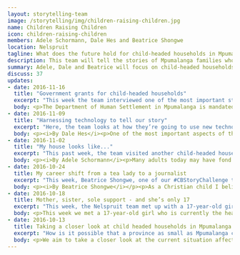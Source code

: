 ```yaml
---
layout: storytelling-team
image: /storytelling/img/children-raising-children.jpg
name: Children Raising Children
icon: children-raising-children
members: Adele Schormann, Dale Hes and Beatrice Shongwe
location: Nelspruit
tagline: What does the future hold for child-headed households in Mpumalanga?
description: This team will tell the stories of Mpumalanga families who live in child-headed households.
summary: Adele, Dale and Beatrice will focus on child-headed households in Mpumalanga, which make up 10% of the country, despite the small size of the province. They will produce a piece that puts names and faces to the continuously growing crisis.
discuss: 37
updates:
- date: 2016-11-16
  title: "Government grants for child-headed households"
  excerpt: "This week the team interviewed one of the most important stakeholders in the child-headed households phenomenon: local government. Freddy Ngobe of the Department of Human Settlement discussed the scope of assistance that government is meant to be providing to these young and vulnerable families." 
  body: <p>The Department of Human Settlement in Mpumalanga is mandated to provide assistance to all vulnerable groups including child-headed homes, orphans, elderly people and people with disabilities by prioritising them in its programmes. According to departmental spokesperson Freddy Ngobe, the Department ensures that allocations of houses are biased towards vulnerable groups.</p><p>Watch the full interview here&#58;</p><iframe src="https://drive.google.com/file/d/0B0b0Gx5S-jiybTFKTDBPVmFpWnM/preview" frameborder="0" width="100%" height="480"></iframe>
- date: 2016-11-09
  title: "Harnessing technology to tell our story"
  excerpt: "Here, the team looks at how they’re going to use new technologies to tell their story. These innovations, they believe, will allow readers to become fully immersed in the story and understand the gravity of the challenges facing child-headed households in Mpumalanga." 
  body: <p><i>By Dale Hes</i><p>One of the most important aspects of the Codebridge Re-imagine Storytelling Challenge is to harness new technologies and apps which are able to add impactful angles to a story. In terms of our “Children Raising Children” feature, these innovations will allow readers to become fully immersed in the story and understand the gravity of the challenges facing child-headed households in Mpumalanga.</p><p>Media Monitoring Africa and Code for South Africa’s Wazimap website provides a new level of clarity on some of the most pressing issues facing South Africa. In our work as journalists, we have recognised the potential of this data journalism tool, and are partnering with the developers to introduce it to newsrooms in Mpumalanga, a province which is a few steps behind the technological revolution. For the storytelling challenge, this Wazimap link provides a clear overview of the province, and the figure of just under 10 000 households headed by children under 18 was what prompted us to undertake this project in the first place&#58; <a href="https://wazimap.co.za/profiles/province-MP-mpumalanga/">https://wazimap.co.za/profiles/province-MP-mpumalanga/</a>. It’s extremely interesting to explore this tool, and you’ll undoubtedly want to peruse the figures of the area you live in.</p><p>Other cutting-edge innovations give a more literal view of the story. We have personally visited several child-headed households and were shocked by the living conditions of these broken families. Giving the readers a visual, first-hand look at these homes is one of the most effective ways to relay our intended message and make the difference that we strive to achieve through our journalism. Having been introduced to 360 degree cameras a few months ago, we were highly impressed by the ability of these gadgets to do exactly that.</p><p>Check out this website to see what we mean&#58; <a href="http://labs.tribune.com.pk/inside-machar-colony/">http://labs.tribune.com.pk/inside-machar-colony/</a> </p><p>We believe that these cameras will be invaluable in portraying what we saw in our visits and ultimately, the realities faced by child-headed households. The fact that footage from 360 degree cameras can now be viewed in virtual reality is even more exciting.</p><p>Drones have become a worldwide phenomenon, used by videographers and photographers to create some of the most spectacular, unique and impactful images yet seen. People such as Johnny Miller from Unequal Scenes have shown the potential of these aircraft to highlight the inequality still rampant in our country&#58; <a href="http://unequalscenes.com/">http://unequalscenes.com/</a>.</p><p>Our hope is to use a drone to give an aerial perspective of the townships in which child-headed households live, to show the distances they have to walk to school, and the undeveloped infrastructure of their often dangerous neighbourhoods.</p><p>In the modern world, journalistic storytelling can (and should) be far more than just a piece of writing and a few photographs, although these obviously still play an essential role in telling stories. But the ability to support these traditional methods with today’s incredible technology can elevate a story to a powerful, much more personal level.</p>
- date: 2016-11-02
  title: "My house looks like..."
  excerpt: "This past week, the team visited another child-headed household where they found a young family sleeping under a tent where parts of the roof used to be. This same room is used to store dirty dishes and water during the day." 
  body: <p><i>By Adele Schormann</i><p>Many adults today may have fond memories of their fathers climbing onto the roof of their house to fix a leak or making a hole in a wall to hang a picture. Do we ever stop to think what a house may look like if there is no one to assist with upkeep and maintenance of a residence or dwelling?</p><p>This thought hit us like a brick this past week when we visited the home of a child-headed household based in Matsulu, Mpumalanga. The state of this specific family’s house is seriously depleting.</p><p>Talking to the children, we learned that one of their major concerns is the state of their house. The children fear that by next winter, there may be nothing left of their current five bedroom house.</p><p>“Our parents built us a house long before they passed away. We didn’t have money to maintain the house even after they passed away and now every little brick and [piece of] roof is falling apart,” said the eldest of the children. “I wonder if we'll still have a shelter by next winter.”</p><div class="col-xs-12 sdcu1-left sdcu1-right"><img class="ctupdate-image" src="/storytelling/img/children-raising-children-4.1.jpg"><i>Photo by Beatrice Shongwe</i></div><p>There are five rooms in the house; one was severely damaged during heavy rains in March 2015. This is where two of the girls sleep and they have been forced to use a tent to replace parts of the roof that were destroyed. This also serves as a dumping ground for dirty dishes and water. The eldest daughter and her baby sleep in the second bedroom, while a third room serves as a sitting room. The fourth and final room used to be a bathroom but is now used as the kitchen.</p><p>Looking at Maslow’s Hierarchy of Needs, shelter is a basic human need. This most recent visit has in particular left us asking&#58; how is it that young children are being deprived of such as basic need and being made to live like this?</p>
- date: 2016-10-24
  title: My career shift from a tea lady to a journalist
  excerpt: "This week, Beatrice Shongwe, one of our #CBStoryChallenge team members from Nelspruit, tells her own story of how she landed up in journalism. Beatrice has spent the past few weeks interviewing child-headed households around Mpumalanga and is an integral part of her team, as well as the Write News Agency." 
  body: <p><i>By Beatrice Shongwe</i></p><p>As a Christian child I believe that things don’t always turn out the way you plan but the way God plans. My journey is humbling because I started from humbling beginnings.</p><p>A child I always dreamt of becoming a journalist and religiously followed the local news despite the fact that -- I thought -- my chances of becoming a journalist one day were slim. This didn’t stop me from dreaming. I attended public schools and quickly joined a local acting and debate/poem group to try and advance myself.</p><p>Walls were slowly closing in and my dreams seemed to be fading away, I didn’t know where I needed to go to kick start my career in journalism.</p><p>When I finished matric in 2012, university was not even an option as I fell pregnant. Six months after finishing school I found myself a job as a cleaning/tea lady at a marketing company based in Mbombela.</p><p>Sometimes I would help out at reception and quickly learned how to use a computer and improve my typing skills and usage of the English language.</p><p>I enjoyed working with people and seeing what a big difference a mere cup of tea or coffee could make to their day. This led to my meeting with Adele Schormann (owner of The Write News Agency) – offering her a cup of tea when I could see she needed it most. I approached her and explained my love and passion for journalism and asked if she would grant me the opportunity to work in an actual newsroom. In no time at all I was writing articles and I will never forget the first time one of my articles were published in the Sunday Times (September 2014). Seeing my name in such a prestigious publication, was one of the highlights of my life and I will never forget how I broke out in tears when Adele showed me the newspaper with my name printed in bold.</p><p>Two years later I am still writing articles from my home town, Matsulu and giving a voice to my community. Earlier this year I received a recognition award during the provincial Govan Mbeki Awards for my reportage on the struggle of people to get an RDP house and the maintenance issues and injustice that goes with being granted such a house.</p><p>Starting out as a journalist in Matsulu was not always easy since some folks did not know what a journalist does and how getting one’s story out there for the public to read, can make a difference.</p><p>I am extremely passionate about the project we are currently working on involving child headed households since it is an issue that affects my community and thus affects me. It is my wish that through journalism, solutions to pressing problems may become clear and I look forward to playing my part as the watchdog of Matsulu.</p>
- date: 2016-10-18
  title: Mother, sister, sole support - and she’s only 17
  excerpt: "This week, the Nelspruit team met up with a 17-year-old girl who is raising her three siblings and has a young son of her own. She works for up to 16 hours a day, meaning that her young family is left alone at home. She is just one of several hundred families who are in a similar situation, and who the team hope to meet over the next month." 
  body: <p>This week we met a 17-year-old girl who is currently the head of her household in Matsulu, Mpumalanga, and is willing to let us interview her and her family. She has three siblings between the ages of eight and 13, as well as a three-year-old son.<p>They live in their family home which was severely damaged during the recent storms; to the point where parts of the roof is missing.</p><p>She had to leave school when she was in Grade 9 after both her parents passed away and started working part-time at a spaza shop. Recently, she found a more permanent position in a local tavern where she works from 8am until midnight every single day. Besides the small salary she gets from working there, the family relies heavily on social grants. When their parents died, the siblings’ relatives cut all ties with them and refused to support them, meaning that sometimes the young family goes without food for up to two days.</p><p>She told us that she is extremely concerned about the safety of her younger siblings and son since she works until midnight and they are left unattended and alone at home. Even though she is struggling to make end’s meet, she does not want to see her younger siblings, whom she “loves dearly”, go to an orphanage.</p><p>She also told us that she gave up on her dream of becoming a nurse in order to take care of her younger siblings and on numerous occasions, counsellors and social workers have made promises to help the family; but to date, no one has made good on their promises.</p><p>In the coming week, we will identify a second child-headed household to interview.</p>
- date: 2016-10-13
  title: Taking a closer look at child headed households in Mpumalanga
  excerpt: "How is it possible that a province as small as Mpumalanga can have so many broken households that have left children without parents? For the #CBStoryChallenge, we aim to interrogate and attempt to understand why this happening." 
  body: <p>We aim to take a closer look at the current situation affecting child headed households in Mpumalanga. The beautiful province of Mpumalanga is a small but picturesque province in South Africa and is well-known for world famous tourist attractions such as the Kruger National Park. But outside the picture perfect scenes, the province has a devastating amount of child headed households. According to Wazimaps, more than 10% of all child headed households in South Africa, are situated in Mpumalanga. How is it possible that such a small province can have so many broken households that have left children without parents?</p><p>From a recent interview with a child headed household, the plight of these sometimes large families made up entirely of helpless children, various social issues that affect them came to light. One being employment. The 17-year old girl who has to take care of five siblings, lied to the owner of a tavern about her age to get a job that keeps her busy from 08:00 to 00:00, day in and day out. Thus leaving her younger siblings to fend for themselves because “someone has to bring home the bacon,” the young girl said.</p><p>The issue of employment does not only affect adults living in South Africa but also children. We plan to look at other issues that affect these fragile households such as&#58;</p><ul><li>Health – does HIV/Aids affect them and how?</li><li>Education – Whilst students at various universities in the country are making their case for free education, what chances of getting any education do members of a child headed household have?</li><li>Accommodation – Are these individuals left with a mere shack? What condition is their shelter in? Does this meet all their needs?</li><li>Crime – Without a parental figure in the households, are these individuals easy targets for criminals or not? How does crime affect them?</li><li>Income/grants – Do these households benefit from government grants or donations from the private sector? What are their monthly/daily expenses? Are they surviving on the money they get or do they have to resort to alternative means to get additional income?</li><li>Society at large – How does society perceive these child headed households? Are they accepted by all or rejected? Does their community/church/elders turn a blind eye to their suffering or are they being supported?</li><li>Relationship with siblings – We would like to have a look at the relationship that exists between siblings. How do the younger ones perceive the eldest and vice versa? Do they respect one another or go about doing their own thing?</li><li>Transport – How do people with little or no income go about using transport? We want to investigate how far it is that these individuals have to travel to get to schools, a supermarket or clinics, for example.</li><li>Basic services – With water being a priority in South Africa following a devastating drought, we would like to have a look at how basic services affect child headed households. Do they have access to clean, running water or do they have to fetch water on a daily basis?</li></ul><p>Our end goal is to raise awareness around the dire situation these child headed households find themselves in as to get the community more involved in their lives and to assist them where necessary. We hope to get the message across that every child matters, whether they have parents who love them or not.</p><p>We plan to utilise various resources to tell our story. We will start with identifying child headed households to interview and then spend a day with each one to ask the burning questions and also to study them. We would like to get firsthand experience of their daily routines and how they go about doing chores without the assistance of an adult. Then we will get comment from professional bodies and associations and try to come up with a solution for this problem. We will also make use of various data tools that have been made available to us via Codebridge to compare the situation in Mpumalanga with that of the entire South Africa. This will show readers just how serious the situation is. In a world with so many problems, how does one compare one problem to another? We also want to make use of a 360 camera to show viewers what these informal dwellings look like where the children live. We will make use of video footage, drone footage and photos to further show the ins and outs of these childrens’ lives. A picture says a thousand words and in a video, another thousand words can drive their plight home.</p><p>We hope that with the information that we gathered, to publish our findings and solutions on a website to show others how dire the situation really is. We also hope to add a page to the website where interested parties can be part of the children’s lives. We want to identify each member that we interviewed and write a little about what’s going on in their lives. For example, one child has a school farewell next month and she wishes for a nice dress. By asking interested parties to donate these kind of items instead of cash, will bring a big change to their lives as people will be donating ‘chances’. By ‘chances’ we mean opportunities to live life and to do things that normal children would.</p><p>We believe that the best gift one can give another is an opportunity/chance to have a full life. This way we can then also take a photo of the girl in her donated dress so that donors can see where their ‘money’ went and how happy it made the individual.</p><h4>About us</h4><p>We are part of The Write News Agency, a freelance news agency based in Nelspruit, Mpumalanga.</p><p><b>Adéle</b><img class="tsupdate-image" src="/storytelling/img/children-raising-children-1.1.jpg"> - Adéle started the company in 2012 with the idea to take things a bit easier after being on the front line of news for nearly eight years. That soon changed when she was joined by two energetic and passionate journalists. Nowadays the company is run on a tight schedule with breaking news and outstanding copy being supplied to all corners of the world. Whilst she is still compiling newsworthy articles on a daily basis, she also takes pride in managing and guiding the dedicated team.</p><p><b>Dale</b><img class="tsupdate-image float-left" src="/storytelling/img/children-raising-children-1.3.jpg"> - After graduating at the top of his journalism class at Varsity College Pretoria, Dale joined The Write News Agency at the beginning of 2013. He is proud to have had his news stories featured on the front pages of some of South Africa’s most respected newspapers and is a regular contributor for several national and international magazines. Copywriting has become a much more important focus of his job, and his creativity and perfectionism have seen him gaining high praise from the numerous clients he has worked with so far.</p><p><b>Beatrice</b><img class="tsupdate-image" src="/storytelling/img/children-raising-children-1.2.jpg"> - Born and bred in the Lowveld, Beatrice joined The Write News Agency in 2014, and is the newest addition to the team. She has settled in quickly and proven to be a promising young writer with her stories already being published in national newspapers and local media. Due to her caring nature, Beatrice is considered the ‘Mother Theresa’ of the office, and she loves writing human interest stories which focus on people’s lives and make a positive impact. This, along with a questioning mind and fierce determination makes Beatrice a valuable member of our team.</p>
---
```


